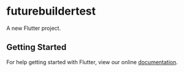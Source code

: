 # futurebuildertest

A new Flutter project.

## Getting Started

For help getting started with Flutter, view our online
[documentation](https://flutter.io/).
